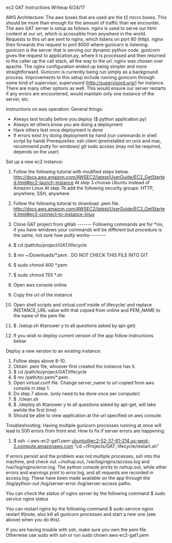 ec2 GAT Instructions Writeup
6/24/17

AWS Architecture:
The aws boxes that are used are the t2 micro boxes. This should be more than enough for the amount of traffic than we encounter. The aws GAT server is setup as follows. nginx is used to serve our html content at our url, which is accessible from anywhere in the world. Requests to this url are sent to nginx, which listens on port 80 (http). nginx then forwards this request to port 8000 where gunicorn is listening. gunicorn is the server that is serving our dynamic python code. gunicorn gives the request to application.py, where it is processed and then returned to the caller up the call stack, all the way to the url. nginx was chosen over apache. The nginx configuration ended up being simpler and more straightforward.
Gunicorn is currently being run simply as a background process. Improvements to this setup include running gunicorn through some kind of supervisor, supervisord (http://supervisord.org/) for instance. There are many other options as well. This would ensure our server restarts if any errors are encountered, would maintain only one instance of the server, etc.

Instructions on aws operation:
General things:
- Always test locally before you deploy ($ python application.py)
- Always let others know you are doing a deployment
- Have others test once deployment is done
- If errors exist try doing deployment by hand (run commands in shell script by hand)
Prerequisites:
ssh client (preinstalled on unix and mac, recommend putty for windows)
git
sudo access (may not be required, depends on the user)

Set up a new ec2 instance:
1. Follow the following tutorial with modified steps below. http://docs.aws.amazon.com/AWSEC2/latest/UserGuide/EC2_GetStarted.html#ec2-launch-instance
At step 3 choose Ubuntu instead of Amazon Linux
At step 7b add the following security groups: HTTP, anywhere; SSH, anywhere

2. Follow the following tutorial to download .pem file.
http://docs.aws.amazon.com/AWSEC2/latest/UserGuide/EC2_GetStarted.html#ec2-connect-to-instance-linux

3. Clone GAT project from gitlab
------- Following commands are for *nix, if you have windows your commands will be different but procedure is the same, not sure how putty works--------
4. $ cd /path/to/project/GAT/lifecycle
5. $ mv ~/Downloads/*.pem . DO NOT CHECK THIS FILE INTO GIT
6. $ sudo chmod 400 *.pem
7. $ sudo chmod 755 *.sh
8. Open aws console online
9. Copy the url of the instance
10. Open shell scripts and virtual.conf inside of lifecycle/ and replace INSTANCE_URL value with that copied from online and PEM_NAME to the name of the pem file
11. $ ./setup.sh #(answer y to all questions asked by apt-get)
12. If you wish to deploy current version of the app follow instructions below

Deploy a new version to an existing instance:
1. Follow steps above 8-10.
2. Obtain .pem file, whoever first created the instance has it.
3. $ cd /path/to/project/GAT/lifecycle
4. $ mv /path/to/.pem/*.pem .
5. Open virtual.conf file. Change server_name to url copied from aws console in step 1.
6. Do step 7 above. (only need to be done once per computer)
7. $ ./clean.sh 
8. $ ./deploy.sh #(answer y to all questions asked by apt-get, will take awhile the first time)
13. Should be able to view application at the url specified on aws console.

Troubleshooting:
Having multiple gunicorn processes running at once will lead to 500 errors from front end. How to fix if server errors are happening:
1. $ ssh -i aws-ec2-gat1.pem ubuntu@ec2-52-37-61-214.us-west-2.compute.amazonaws.com "cd ~/Projects/GAT; lifecycle/restart.sh"

If errors persist and the problem was not multiple processes, ssh into the machine, and check out ~/nohup.out, /var/log/nginx/access.log and /var/log/nginx/error.log. The python console prints to nohup.out, while other errors and warnings print to error.log, and all requests are recorded in access.log. These have been made available on the app through the /log/python-out /log/server-error /log/server-access paths.

You can check the status of nginx server by the following command $ sudo service nginx status

You can restart nginx by the following command $ sudo service nginx restart #(note, also kill all gunicorn processes and start a new one (see above) when you do this).

If you are having trouble with ssh, make sure you own the pem file. Otherwise use sudo with ssh or run sudo chown <username> aws-ec2-gat1.pem

